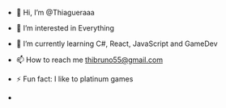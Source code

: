 - 👋 Hi, I’m @Thiagueraaa
- 👀 I’m interested in Everything
- 🌱 I’m currently learning C#, React, JavaScript and GameDev
- 📫 How to reach me thibruno55@gmail.com
- ⚡ Fun fact: I like to platinum games

- 
